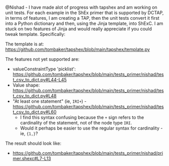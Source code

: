 @Nishad - I have made alot of progress with tapshex and am working on unit
tests. For each example in the ShEx primer that is supported by DCTAP, in terms
of features, I am creating a TAP, then the unit tests convert it first into a
Python dictionary and then, using the Jinja template, into ShExC. I am stuck on
two features of Jinja and would really appreciate if you could tweak template.
Specifically:

The template is at: https://github.com/tombaker/tapshex/blob/main/tapshex/template.py

The features not yet supported are:
- valueConstraintType 'picklist': https://github.com/tombaker/tapshex/blob/main/tests_primer/nishad/test_csv_to_dict.py#L44-L45
- Value shape: https://github.com/tombaker/tapshex/blob/main/tests_primer/nishad/test_csv_to_dict.py#L48
- "At least one statement" (ie, `IRI+`) - https://github.com/tombaker/tapshex/blob/main/tests_primer/nishad/test_csv_to_dict.py#L60
  - I find this syntax confusing because the `+` sign refers to the cardinality of the statement, not of the node type `IRI`.
  - Would it perhaps be easier to use the regular syntax for cardinality - ie, `{1,}`?

The result should look like: 
- https://github.com/tombaker/tapshex/blob/main/tests_primer/nishad/primer.shexc#L7-L13
